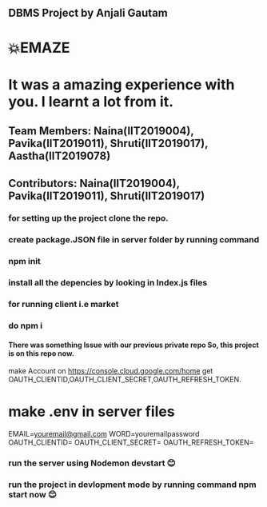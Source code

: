 ## DBMS Project by Anjali Gautam
# 💥EMAZE
# It was a amazing experience with you. I learnt a lot from it.
## Team Members: Naina(IIT2019004), Pavika(IIT2019011), Shruti(IIT2019017), Aastha(IIT2019078)
## Contributors: Naina(IIT2019004), Pavika(IIT2019011), Shruti(IIT2019017)

### for setting up the project clone the repo.
### create package.JSON file in server folder by running command

### npm init

### install all the depencies by looking in Index.js files

### for running client i.e market 
### do npm i 


#### There was something Issue with our previous private repo So, this project is on this repo now.


make Account on https://console.cloud.google.com/home
get OAUTH_CLIENTID,OAUTH_CLIENT_SECRET,OAUTH_REFRESH_TOKEN.

# make .env in server files

EMAIL=youremail@gmail.com
WORD=youremailpassword
OAUTH_CLIENTID=
OAUTH_CLIENT_SECRET=
OAUTH_REFRESH_TOKEN=

### run the server using Nodemon devstart 😊
### run the project in devlopment mode by running command npm start now 😊
